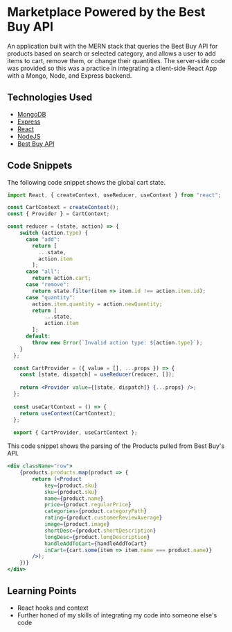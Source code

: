 # Marketplace Powered by the Best Buy API

An application built with the MERN stack that queries the Best Buy API for products based on search or selected category, and allows a user to add items to cart, remove them, or change their quantities. The server-side code was provided so this was a practice in integrating a client-side React App with a Mongo, Node, and Express backend.

## Technologies Used

* [MongoDB](https://www.mongodb.com/)
* [Express](https://expressjs.com/)
* [React](https://reactjs.org/)
* [NodeJS](https://nodejs.org/)
* [Best Buy API](https://developer.bestbuy.com/)

## Code Snippets

The following code snippet shows the global cart state.

```jsx
import React, { createContext, useReducer, useContext } from "react";

const CartContext = createContext();
const { Provider } = CartContext;

const reducer = (state, action) => {
    switch (action.type) {
      case "add":
        return [ 
          ...state,
          action.item
        ];
      case "all":
        return action.cart;
      case "remove":
        return state.filter(item => item.id !== action.item.id);
      case "quantity":
        action.item.quantity = action.newQuantity;
        return [
            ...state,
            action.item
        ];
      default:
        throw new Error(`Invalid action type: ${action.type}`);
    }
  };

  const CartProvider = ({ value = [], ...props }) => {
    const [state, dispatch] = useReducer(reducer, []);
  
    return <Provider value={[state, dispatch]} {...props} />;
  };
  
  const useCartContext = () => {
    return useContext(CartContext);
  };
  
  export { CartProvider, useCartContext };
  ```

This code snippet shows the parsing of the Products pulled from Best Buy's API.

```jsx
<div className="row">
    {products.products.map(product => {
        return (<Product
            key={product.sku}
            sku={product.sku}
            name={product.name} 
            price={product.regularPrice} 
            categories={product.categoryPath} 
            rating={product.customerReviewAverage}
            image={product.image}
            shortDesc={product.shortDescription}
            longDesc={product.longDescription}
            handleAddToCart={handleAddToCart}
            inCart={cart.some(item => item.name === product.name)}
        />);
    })}
</div>
```


## Learning Points

* React hooks and context
* Further honed of my skills of integrating my code into someone else's code
